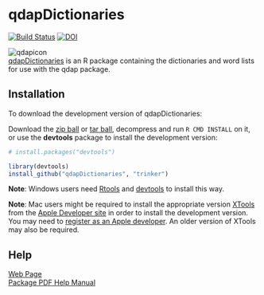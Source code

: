 # qdapDictionaries

[![Build Status](https://travis-ci.org/trinker/qdapDictionaries.svg?branch=master)](https://travis-ci.org/trinker/qdapDictionaries) [![DOI](https://zenodo.org/badge/5398/trinker/qdapDictionaries.svg)](http://dx.doi.org/10.5281/zenodo.11119)

![qdapicon](https://dl.dropbox.com/u/61803503/qdapicon.svg)   
[qdapDictionaries](http://trinker.github.com/qdapDictionaries_dev/) is an R package containing the dictionaries and word lists for use with the qdap package.

## Installation

To download the development version of qdapDictionaries:

Download the [zip ball](https://github.com/trinker/qdapDictionaries/zipball/master) or [tar ball](https://github.com/trinker/qdapDictionaries/tarball/master), decompress and run `R CMD INSTALL` on it, or use the **devtools** package to install the development version:

```r
# install.packages("devtools")

library(devtools)
install_github("qdapDictionaries", "trinker")
```

**Note**: Windows users need [Rtools](http://www.murdoch-sutherland.com/Rtools/) and [devtools](http://CRAN.R-project.org/package=devtools) to install this way.

**Note**: Mac users might be required to install the appropriate version [XTools](https://developer.apple.com/xcode/) from the [Apple Developer site](https://developer.apple.com/) in order to install the development version.  You may need to [register as an Apple developer](https://developer.apple.com/programs/register/).  An older version of XTools may also be required.



## Help
[Web Page](http://trinker.github.com/qdapDictionaries/)    
[Package PDF Help Manual](https://dl.dropbox.com/u/61803503/qdapDictionaries.pdf)   
